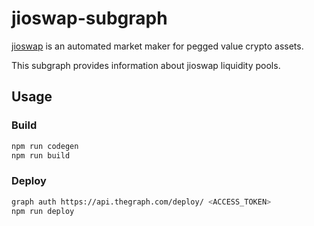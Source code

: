 # jioswap-subgraph

[jioswap](https://jioswap.finance/) is an automated market maker for pegged value crypto assets.

This subgraph provides information about jioswap liquidity pools.

## Usage

### Build

```bash
npm run codegen
npm run build
```

### Deploy

```bash
graph auth https://api.thegraph.com/deploy/ <ACCESS_TOKEN>
npm run deploy
```

